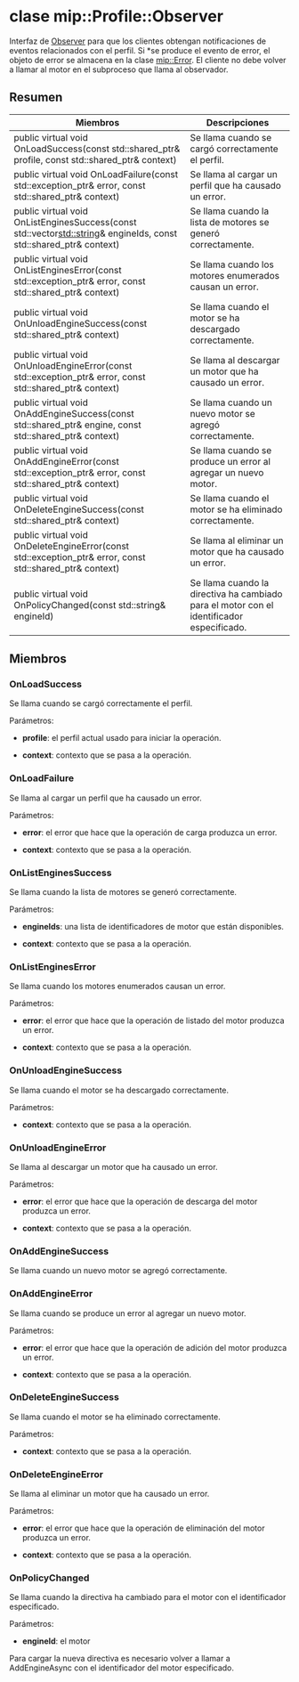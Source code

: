 # <a name="class-mipprofileobserver"></a>clase mip::Profile::Observer 
Interfaz de [Observer](class_mip_profile_observer.md) para que los clientes obtengan notificaciones de eventos relacionados con el perfil.
Si *se produce el evento de error, el objeto de error se almacena en la clase [mip::Error](class_mip_error.md). El cliente no debe volver a llamar al motor en el subproceso que llama al observador.
  
## <a name="summary"></a>Resumen
 Miembros                        | Descripciones                                
--------------------------------|---------------------------------------------
public virtual void OnLoadSuccess(const std::shared_ptr<Profile>& profile, const std::shared_ptr<void>& context)  |  Se llama cuando se cargó correctamente el perfil.
public virtual void OnLoadFailure(const std::exception_ptr& error, const std::shared_ptr<void>& context)  |  Se llama al cargar un perfil que ha causado un error.
public virtual void OnListEnginesSuccess(const std::vector<std::string>& engineIds, const std::shared_ptr<void>& context)  |  Se llama cuando la lista de motores se generó correctamente.
public virtual void OnListEnginesError(const std::exception_ptr& error, const std::shared_ptr<void>& context)  |  Se llama cuando los motores enumerados causan un error.
public virtual void OnUnloadEngineSuccess(const std::shared_ptr<void>& context)  |  Se llama cuando el motor se ha descargado correctamente.
public virtual void OnUnloadEngineError(const std::exception_ptr& error, const std::shared_ptr<void>& context)  |  Se llama al descargar un motor que ha causado un error.
public virtual void OnAddEngineSuccess(const std::shared_ptr<PolicyEngine>& engine, const std::shared_ptr<void>& context)  |  Se llama cuando un nuevo motor se agregó correctamente.
public virtual void OnAddEngineError(const std::exception_ptr& error, const std::shared_ptr<void>& context)  |  Se llama cuando se produce un error al agregar un nuevo motor.
public virtual void OnDeleteEngineSuccess(const std::shared_ptr<void>& context)  |  Se llama cuando el motor se ha eliminado correctamente.
public virtual void OnDeleteEngineError(const std::exception_ptr& error, const std::shared_ptr<void>& context)  |  Se llama al eliminar un motor que ha causado un error.
 public virtual void OnPolicyChanged(const std::string& engineId)  |  Se llama cuando la directiva ha cambiado para el motor con el identificador especificado.
  
## <a name="members"></a>Miembros
  
### <a name="onloadsuccess"></a>OnLoadSuccess
Se llama cuando se cargó correctamente el perfil.

Parámetros:  
* **profile**: el perfil actual usado para iniciar la operación. 


* **context**: contexto que se pasa a la operación.


  
### <a name="onloadfailure"></a>OnLoadFailure
Se llama al cargar un perfil que ha causado un error.

Parámetros:  
* **error**: el error que hace que la operación de carga produzca un error. 


* **context**: contexto que se pasa a la operación.


  
### <a name="onlistenginessuccess"></a>OnListEnginesSuccess
Se llama cuando la lista de motores se generó correctamente.

Parámetros:  
* **engineIds**: una lista de identificadores de motor que están disponibles. 


* **context**: contexto que se pasa a la operación.


  
### <a name="onlistengineserror"></a>OnListEnginesError
Se llama cuando los motores enumerados causan un error.

Parámetros:  
* **error**: el error que hace que la operación de listado del motor produzca un error. 


* **context**: contexto que se pasa a la operación.


  
### <a name="onunloadenginesuccess"></a>OnUnloadEngineSuccess
Se llama cuando el motor se ha descargado correctamente.

Parámetros:  
* **context**: contexto que se pasa a la operación.


  
### <a name="onunloadengineerror"></a>OnUnloadEngineError
Se llama al descargar un motor que ha causado un error.

Parámetros:  
* **error**: el error que hace que la operación de descarga del motor produzca un error. 


* **context**: contexto que se pasa a la operación.


  
### <a name="onaddenginesuccess"></a>OnAddEngineSuccess
Se llama cuando un nuevo motor se agregó correctamente.
  
### <a name="onaddengineerror"></a>OnAddEngineError
Se llama cuando se produce un error al agregar un nuevo motor.

Parámetros:  
* **error**: el error que hace que la operación de adición del motor produzca un error. 


* **context**: contexto que se pasa a la operación.


  
### <a name="ondeleteenginesuccess"></a>OnDeleteEngineSuccess
Se llama cuando el motor se ha eliminado correctamente.

Parámetros:  
* **context**: contexto que se pasa a la operación.


  
### <a name="ondeleteengineerror"></a>OnDeleteEngineError
Se llama al eliminar un motor que ha causado un error.

Parámetros:  
* **error**: el error que hace que la operación de eliminación del motor produzca un error. 


* **context**: contexto que se pasa a la operación.


  
### <a name="onpolicychanged"></a>OnPolicyChanged
Se llama cuando la directiva ha cambiado para el motor con el identificador especificado.

Parámetros:  
* **engineId**: el motor 


Para cargar la nueva directiva es necesario volver a llamar a AddEngineAsync con el identificador del motor especificado.